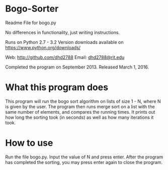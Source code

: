 # Bogo-Sorter
Readme File for bogo.py

No differences in functionality, just writing instructions.

Runs on Python 2.7 - 3.2
Version downloads available on https://www.python.org/downloads/

Web:    http://github.com/dhd2788
Email:  dhd2788@rit.edu

Completed the program on September 2013. Released March 1, 2016.

What this program does
======================
This program will run the bogo sort algorithm on lists of size 1 - N, where N is given by the user. The program then runs merge sort on a list with the same number of elements, and compares the running times. It prints out how long the sorting took (in seconds) as well as how many iterations it took.

How to use
==========
Run the file bogo.py. Input the value of N and press enter. After the program has completed the sorting, you may press enter again to close the program.

